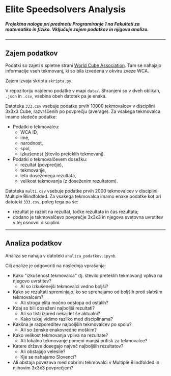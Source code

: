 # Elite Speedsolvers Analysis
##### Projektna naloga pri predmetu Programiranje 1 na Fakulteti za matematiko in fiziko. Vključuje zajem podatkov in njigovo analizo.

***

## Zajem podatkov

Podatki so zajeti s spletne strani [World Cube Association](https://www.worldcubeassociation.org/). Tam se nahajajo informacije vseh tekmovanj, ki so bila izvedena v okviru zveze WCA. 

Zajem izvaja skripta `skripta.py`.  

V repozitoriju najdemo podatke v mapi `data/`. Shranjeni so v dveh oblikah, `.json` in `.csv`, vsebina obeh datotek pa je enaka.  

Datoteka `333.csv` vsebuje podatke prvih 10000 tekmovalcev v disciplini 3x3x3 Cube, razvrščenih po povprečju (average). Za vsakega tekmovalca imamo sledeče podatke:
* Podatki o tekmovalcu:
  * WCA ID,
  * ime,
  * narodnost,
  * spol,
  * izkušenost (število preteklih tekmovanj).
* Podatki o tekmovalčevem dosežku:
  * rezultat (povprečje),
  * tekmovanje,
  * leto doseženega rezultata,
  * velikost tekmovanja (z doseženim rezultatom).

Datoteka `multi.csv` vsebuje podatke prvih 2000 tekmovalcev v disciplini Multiple Blindfolded.
Za vsakega tekmovalca imamo enake podatke kot pri datoteki `333.csv`, poleg tega pa še:
* rezultat je razbit na rezultat, točke rezultata in čas rezultata;
* dodano je tekmovalčevo povprečje 3x3x3 in njegova svetovna uvrstitev v tej osnovni disciplini.

***

## Analiza podatkov

Analiza se nahaja v datoteki `analiza_podatkov.ipynb`.

Cilj analize je odgovoriti na naslednja vprašanja:
* Kako "izkušenost tekmovalca" (tj. število preteklih tekmovanj) vpliva na njegovo uvrstitev?
  * Al so izkušenejši tekmovalci vedno boljši?
* Kako se rezultati spreminjajo, ko se sprehajamo od boljših proti slabšim tekmovalcem?
  * Ali stroga elita močno odstopa od ostalih?
* Kdaj so bili doseženi najboljši rezultati?
  * Ali so tisti izpred nekaj let še aktualni?
  * Kako tukaj vidimo razliko med disciplinama?
* Kakšna je razporeditev najboljših tekmovalcev po spolu?
  * Ali so ženske enakovredne moškim?
* Kako velikost tekmovanja vpliva na rezultate?
  * Ali lokalno tekmovanje pomeni manjši pritisk za tekmovalce?
* Katere države dosegajo največ najboljših rezultatov?
  * Ali obstajajo velesile?
  * Kje se nahajamo Slovenci?
* Ali obstaja povezava med dobrimi tekmovalci v Multiple Blindfolded in njihovim 3x3x3 povprečjem?